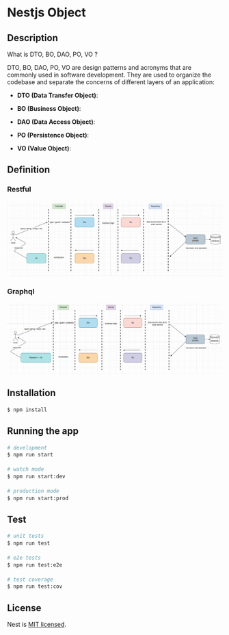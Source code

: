 # Nestjs Object

## Description

What is DTO, BO, DAO, PO, VO ?

DTO, BO, DAO, PO, VO are design patterns and acronyms that are commonly used in software development. They are used to organize the codebase and separate the concerns of different layers of an application:

- <b>DTO (Data Transfer Object)</b>:

- <b>BO (Business Object)</b>:

- <b>DAO (Data Access Object)</b>:

- <b>PO (Persistence Object)</b>:

- <b>VO (Value Object)</b>:

## Definition

### Restful
![design](https://github.com/w4567892015/multi-o/blob/main/pic/rest-design.png)


### Graphql
![design](https://github.com/w4567892015/multi-o/blob/main/pic/graphql-design.png)

## Installation

```bash
$ npm install
```

## Running the app

```bash
# development
$ npm run start

# watch mode
$ npm run start:dev

# production mode
$ npm run start:prod
```

## Test

```bash
# unit tests
$ npm run test

# e2e tests
$ npm run test:e2e

# test coverage
$ npm run test:cov
```

## License

Nest is [MIT licensed](LICENSE).
